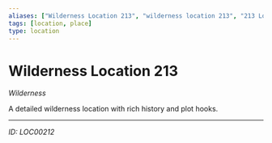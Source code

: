 ```yaml
---
aliases: ["Wilderness Location 213", "wilderness location 213", "213 Location Wilderness"]
tags: [location, place]
type: location
---
```


# Wilderness Location 213

*Wilderness*

A detailed wilderness location with rich history and plot hooks.

---
*ID: LOC00212*